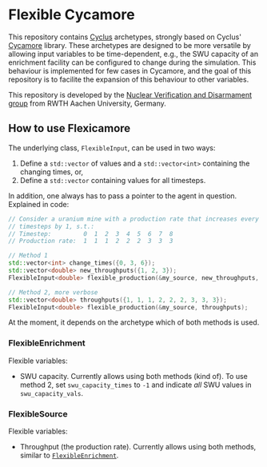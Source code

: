 # Flexible Cycamore
This repository contains [Cyclus](https://github.com/cyclus/cyclus) archetypes,
strongly based on Cyclus' [Cycamore](https://github.com/cyclus/cycamore)
library.
These archetypes are designed to be more versatile by allowing input variables
to be time-dependent, e.g., the SWU capacity of an enrichment facility can be
configured to change during the simulation.
This behaviour is implemented for few cases in Cycamore, and the goal of this
repository is to facilite the expansion of this behaviour to other variables.

This repository is developed by the
[Nuclear Verification and Disarmament group](https://www.nvd.rwth-aachen.de/)
from RWTH Aachen University, Germany.

## How to use Flexicamore
The underlying class, `FlexibleInput`, can be used in two ways:
1. Define a `std::vector` of values and a `std::vector<int>` containing the
   changing times, or,
2. Define a `std::vector` containing values for all timesteps.

In addition, one always has to pass a pointer to the agent in question.
Explained in code:
```cpp
// Consider a uranium mine with a production rate that increases every three
// timesteps by 1, s.t.:
// Timestep:         0  1  2  3  4  5  6  7  8
// Production rate:  1  1  1  2  2  2  3  3  3

// Method 1
std::vector<int> change_times({0, 3, 6});
std::vector<double> new_throughputs({1, 2, 3});
FlexibleInput<double> flexible_production(&my_source, new_throughputs, change_times);

// Method 2, more verbose
std::vector<double> throughputs({1, 1, 1, 2, 2, 2, 3, 3, 3});
FlexibleInput<double> flexible_production(&my_source, throughputs);
```
At the moment, it depends on the archetype which of both methods is used.

### FlexibleEnrichment
Flexible variables:
- SWU capacity. Currently allows using both methods (kind of).
  To use method 2, set `swu_capacity_times` to `-1` and indicate *all* SWU
  values in `swu_capacity_vals`.

### FlexibleSource
Flexible variables:
- Throughput (the production rate). Currently allows using both methods, similar
  to [`FlexibleEnrichment`](#flexibleenrichment).
